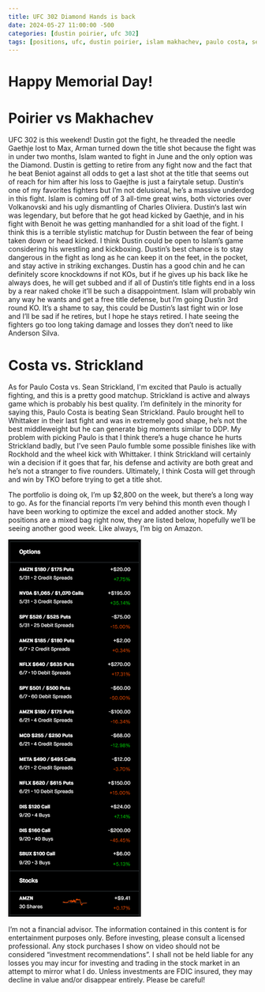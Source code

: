 ```yaml
---
title: UFC 302 Diamond Hands is back
date: 2024-05-27 11:00:00 -500
categories: [dustin poirier, ufc 302]
tags: [positions, ufc, dustin poirier, islam makhachev, paulo costa, sean strickland, predictions, ufc 302]
---
```


# Happy Memorial Day!

# Poirier vs Makhachev

UFC 302 is this weekend! Dustin got the fight, he threaded the needle Gaethje lost to Max, Arman turned down the title shot because the fight was in under two months, Islam wanted to fight in June and the only option was the Diamond. Dustin is getting to retire from any fight now and the fact that he beat Beniot against all odds to get a last shot at the title that seems out of reach for him after his loss to Gaejthe is just a fairytale setup. Dustin‘s one of my favorites fighters but I’m not delusional, he’s a massive underdog in this fight. Islam is coming off of 3 all-time great wins, both victories over Volkanovski and his ugly dismantling of Charles Oliviera. Dustin‘s last win was legendary, but before that he got head kicked by Gaethje, and in his fight with Benoit he was getting manhandled for a shit load of the fight. I think this is a terrible stylistic matchup for Dustin between the fear of being taken down or head kicked. I think Dustin could be open to Islam’s game considering his wrestling and kickboxing. Dustin’s best chance is to stay dangerous in the fight as long as he can keep it on the feet, in the pocket, and stay active in striking exchanges. Dustin has a good chin and he can definitely score knockdowns if not KOs, but if he gives up his back like he always does, he will get subbed and if all of Dustin‘s title fights end in a loss by a rear naked choke it’ll be such a disappointment. Islam will probably win any way he wants and get a free title defense, but I’m going Dustin 3rd round KO. It’s a shame to say, this could be Dustin’s last fight win or lose and I’ll be sad if he retires, but I hope he stays retired. I hate seeing the fighters go too long taking damage and losses they don’t need to like Anderson Silva.

# Costa vs. Strickland

As for Paulo Costa vs. Sean Strickland, I'm excited that Paulo is actually fighting, and  this is a pretty good matchup. Strickland is active and always game which is probably his best quality. I’m definitely in the minority for saying this, Paulo Costa is beating Sean Strickland. Paulo brought hell to Whittaker in their last fight and was in extremely good shape, he’s not the best middleweight but he can generate big moments similar to DDP. My problem with picking Paulo is that I think there’s a huge chance he hurts Strickland badly, but I’ve seen Paulo fumble some possible finishes like with Rockhold and the wheel kick with Whittaker. I think Strickland will certainly win a decision if it goes that far, his defense and activity are both great and he’s not a stranger to five rounders. Ultimately, I think Costa will get through and win by TKO before trying to get a title shot.

The portfolio is doing ok, I’m up $2,800 on the week, but there’s a long way to go. As for the financial reports I’m very behind this month even though I have been working to optimize the excel and added another stock. My positions are a mixed bag right now, they are listed below, hopefully we’ll be seeing another good week. Like always, I’m big on Amazon.

![img-description](/assets/05.24.2024positions.png)

I’m not a financial advisor. The information contained in this content is for entertainment purposes only. Before investing, please consult a licensed professional. Any stock purchases I show on video should not be considered “investment recommendations”. I shall not be held liable for any losses you may incur for investing and trading in the stock market in an attempt to mirror what I do. Unless investments are FDIC insured, they may decline in value and/or disappear entirely. Please be careful!
